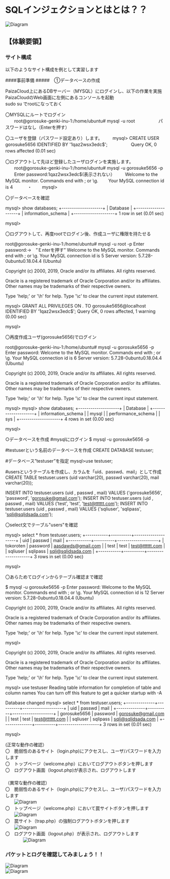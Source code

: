 # SQLインジェクションとはとは？？<br>
 ![Diagram](./images/SQLi-1.jpg)<br>


## 【体験要領】

### サイト構成<br>
以下のようなサイト構成を例として実習します<br>



####事前準備
#####　①データベースの作成<br>

PaizaCloud上にあるDBサーバー（MYSQL）にログインし、以下の作業を実施<br>
PaizaCloudのWeb画面に左側にあるコンソールを起動<br>
sudo su でrootになっておく<br>


〇MYSQLにルートでログイン<br>
　　root@gorosuke-genki-inu-1:/home/ubuntu# mysql -u root
　　　　　パスワードはなし（Enterを押す）<br>

〇ユーザを登録（パスワード設定あり）します。
　　mysql> CREATE USER gorosuke5656 IDENTIFIED BY '1qaz2wsx3edc$';
　　　　　Query OK, 0 rows affected (0.01 sec)
　

〇ログアウトして先ほど登録したユーザログインを実施します。
　　root@gorosuke-genki-inu-1:/home/ubuntu# mysql -u gorosuke5656 -p
　　Enter password:1qaz2wsx3edc$(表示されない）
　　Welcome to the MySQL monitor.  Commands end with ; or \g.
　　Your MySQL connection id is 4
　　　・
　　mysql>

〇データベースを確認

mysql> show databases;
+--------------------+
| Database           |
+--------------------+
| information_schema |
+--------------------+
1 row in set (0.01 sec)

mysql>


〇ログアウトして、再度rootでログイン後、作成ユーザに権限を持たせる

root@gorosuke-genki-inu-1:/home/ubuntu# mysql -u root -p
Enter password:→　”Ｅnterを押す”
Welcome to the MySQL monitor.  Commands end with ; or \g.
Your MySQL connection id is 5
Server version: 5.7.28-0ubuntu0.18.04.4 (Ubuntu)

Copyright (c) 2000, 2019, Oracle and/or its affiliates. All rights reserved.

Oracle is a registered trademark of Oracle Corporation and/or its
affiliates. Other names may be trademarks of their respective
owners.

Type 'help;' or '\h' for help. Type '\c' to clear the current input statement.

mysql> GRANT ALL PRIVILEGES ON *.* TO gorosuke5656@localhost IDENTIFIED BY '1qaz2wsx3edc$';
Query OK, 0 rows affected, 1 warning (0.00 sec)

mysql>


〇再度作成ユーザ(gorosuke5656)でログイン

root@gorosuke-genki-inu-1:/home/ubuntu# mysql -u gorosuke5656 -p
Enter password:
Welcome to the MySQL monitor.  Commands end with ; or \g.
Your MySQL connection id is 6
Server version: 5.7.28-0ubuntu0.18.04.4 (Ubuntu)

Copyright (c) 2000, 2019, Oracle and/or its affiliates. All rights reserved.

Oracle is a registered trademark of Oracle Corporation and/or its
affiliates. Other names may be trademarks of their respective
owners.

Type 'help;' or '\h' for help. Type '\c' to clear the current input statement.

mysql>
mysql> show databases;
+--------------------+
| Database           |
+--------------------+
| information_schema |
| mysql              |
| performance_schema |
| sys                |
+--------------------+
4 rows in set (0.00 sec)

mysql>


○データベースを作成
#mysqlにログイン
$ mysql -u gorosuke5656 -p

#testuserという名前のデータベースを作成
CREATE DATABASE testuser;

#データベース”testuser”を指定
mysql>use testuser;

#usersというテーブルを作成し、カラムを「uid、passwd、mail」として作成
CREATE TABLE testuser.users (uid varchar(20), passwd varchar(20), mail varchar(20));


INSERT INTO testuser.users (uid , passwd , mail) VALUES ('gorosuke5656', 'password', 'gorosuke@gmail.com');
INSERT INTO testuser.users (uid , passwd , mail) VALUES ('test', 'test', 'test@tttttt.com');
INSERT INTO testuser.users (uid , passwd , mail) VALUES ('sqliuser', 'sqlipass', 'sqli@sqlidsada.com');

〇select文でテーブル"users"を確認

mysql> select * from testuser.users;
+-----------+----------+--------------------+
| uid       | passwd   | mail               |
+-----------+----------+--------------------+
| tokoroten | password | aasdawds@gmail.com |
| test      | test     | test@tttttt.com    |
| sqliuser  | sqlipass | sqli@sqlidsada.com |
+-----------+----------+--------------------+
3 rows in set (0.00 sec)

mysql>



〇あらためてログインからテーブル確認まで確認

$ mysql -u gorosuke5656 -p
Enter password:
Welcome to the MySQL monitor.  Commands end with ; or \g.
Your MySQL connection id is 12
Server version: 5.7.28-0ubuntu0.18.04.4 (Ubuntu)

Copyright (c) 2000, 2019, Oracle and/or its affiliates. All rights reserved.

Oracle is a registered trademark of Oracle Corporation and/or its
affiliates. Other names may be trademarks of their respective
owners.

Type 'help;' or '\h' for help. Type '\c' to clear the current input statement.

mysql>






Copyright (c) 2000, 2019, Oracle and/or its affiliates. All rights reserved.

Oracle is a registered trademark of Oracle Corporation and/or its
affiliates. Other names may be trademarks of their respective
owners.

Type 'help;' or '\h' for help. Type '\c' to clear the current input statement.

mysql> use testuser
Reading table information for completion of table and column names
You can turn off this feature to get a quicker startup with -A

Database changed
mysql> select * from testuser.users;
+--------------+----------+--------------------+
| uid          | passwd   | mail               |
+--------------+----------+--------------------+
| gorosuke5656 | password | gorosuke@gmail.com |
| test         | test     | test@tttttt.com    |
| sqliuser     | sqlipass | sqli@sqlidsada.com |
+--------------+----------+--------------------+
3 rows in set (0.01 sec)

mysql>



(正常な動作の確認）<br>
〇　脆弱性のあるサイト（login.php)にアクセスし、ユーザ/パスワードを入力します<br>
〇　トップページ（welcome.php）においてログアウトボタンを押します<br>
〇　ログアウト画面（logout.php)が表示され、ログアウトします<br>
 　　   
（異常な動作の確認）<br>
〇　脆弱性のあるサイト（login.php)にアクセスし、ユーザ/パスワードを入力します<br>
 　　![Diagram](./images/CSRF-4.jpg)<br>
〇　トップページ（welcome.php）において罠サイトボタンを押します<br>
 　　![Diagram](./images/CSRF-5.jpg)<br>
〇　罠サイト（trap.php）の強制ログアウトボタンを押します<br>
 　　![Diagram](./images/CSRF-6.jpg)<br>
〇　ログアウト画面（logout.php）が表示され、ログアウトします<br>
 　　　　![Diagram](./images/CSRF-7.jpg)<br>








### パケットとログを確認してみましょう！！<br>
![Diagram](./images/CSRF-8.jpg)<br>
![Diagram](./images/CSRF-9.jpg)<br>
